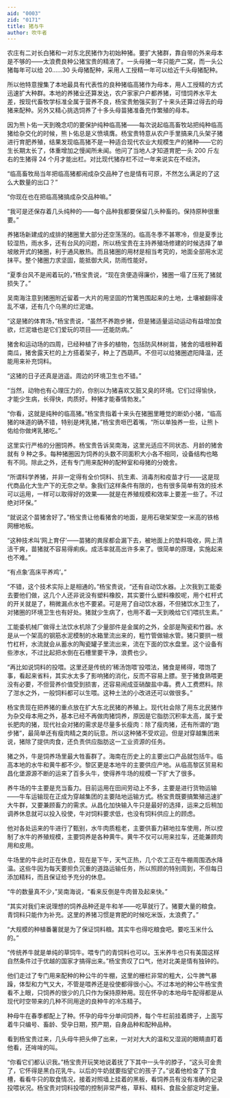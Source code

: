 ```yaml
---
aid: "0003"
zid: "0171"
title: 猪与牛
author: 吹牛者
---
```


农庄有二对长白猪和一对东北民猪作为初始种猪。要扩大猪群，靠自带的外来母本是不够的——太浪费良种公猪宝贵的精液了。一头母猪一年只能产二窝，而一头公猪每年可以给 20……30 头母猪配种，采用人工授精一年可以给近千头母猪配种。

所以他特意搜集了本地最具有代表性的良种猪临高猪作为母本，用人工授精的方式迅速扩大种群。本地的养猪业还算发达，农户家家户户都养猪，可惜饲养水平太差，按现代畜牧学标准全属于营养不良，杨宝贵勉强买到了十来头还算过得去的母猪来配种。另外又精心挑选饲养了十多头母苗猪准备充作繁殖的母本。

因为熊卜佑一天到晚念叨的要保护纯种临高猪——每次说起临高畜牧站把纯种临高猪给杂交化的时候，熊卜佑总是义愤填膺。杨宝贵特意从农户手里搞来几头架子猪进行育肥养殖，结果发现临高猪不是一种适合现代农业大规模生产的猪种——它的生长期太长了，体重增加之慢闻所未闻。他问了当地人才知道育肥一头 200 斤左右的生猪得 24 个月才能出栏。对比现代猪存栏不过一年来说实在不经济。

“临高畜牧局当年把临高猪都闹成杂交品种了也是情有可原，不然怎么满足的了这么大数量的出口？”

“你现在也在把临高猪搞成杂交品种嘛。”

“我可是还保存着几头纯种的——每个品种我都要保留几头种畜的。保持原种很重要。”

养猪场新建成的成排的猪圈里大部分还空荡荡的。临高冬季不甚寒冷，但是夏季比较湿热，雨水多，还有台风的问题，所以杨宝贵在主持养殖场修建的时候选择了单坡敞开式的猪圈，利于通风散热。而且猪圈的用材是相当考究的，地面全部用水泥抹平。整个猪圈力求坚固，能抵御大风，防雨性能好。

“夏季台风不是闹着玩的，”杨宝贵说，“现在贪便造得廉价，猪圈一塌了压死了猪就损失了。”

吴南海注意到猪圈附近留着一大片的用坚固的竹篱笆围起来的土地，土壤被翻得凌乱不堪，还有几个乌黑的烂泥塘。

“这是猪的体育场，”杨宝贵说，“虽然不养跑步猪，但是猪适量运动运动有益增加食欲，烂泥塘也是它们爱玩的项目——还能防病。”

猪舍和运动场的四周，已经种植了许多的植物，包括防风林树苗，猪舍的墙根种着南瓜，猪舍露天栏的上方搭着架子，种上了西葫芦。不但可以给猪圈遮阳降温，还能用来补充饲料。

“这猪的日子还真是逍遥。周边的环境卫生也不错。”

“当然，动物也有心理压力的，你别以为猪喜欢又脏又臭的环境。它们过得愉快，才能少生病，长得快，肉质好。种猪才能春情勃发。”

“你看，这就是纯种的临高猪。”杨宝贵指着十来头在猪圈里睡觉的断奶小猪，“临高猪的味道的确不错，特别是烤乳猪，”杨宝贵咂巴着嘴，“所以单独养一些，让熊卜佑给你做烤乳猪吃。”

这里实行严格的分圈饲养。杨宝贵告诉吴南海，这里光适应不同状态、月龄的猪舍就有 9 种之多。每种猪圈因为饲养的头数不同面积大小各不相同，设备结构也略有不同。除此之外，还有专门用来配种的配种室和母猪的分娩舍。

“所谓科学养猪，并非一定得有全价饲料、抗生素、消毒剂和疫苗才行——这是现代商品化大生产下的无奈之举。象我们这样条件有限的，也有很多简单有效的技术可以运用，一样可以取得好的效果——就是在养殖规模和效率上要差一些了。不过绝对环保。”

“就说这个苗猪舍好了。”杨宝贵让他看猪舍的地面，是用石墩架架空一米高的铁格网栅地板。

“这种技术叫‘网上育仔’——苗猪的粪尿都会漏下去，被地面上的垫料吸收，网上清洁干爽，苗猪就不容易得痢疾。成活率就高出许多来了。很简单的原理，实施起来也不难。”

“有点象‘高床平养鸡’。”

“不错，这个技术实际上是相通的。”杨宝贵说，“还有自动饮水器。上次我到工能委去要他们做，这几个人还非说没有塑料橡胶，其实要什么塑料橡胶呢，用个杠杆式的开关就是了，稍微漏点水也不要紧。可是用了自动饮水器，不但猪饮水卫生了，对猪圈的环境卫生也有好处。猪就少生病了，也用不着一天到晚给它们喂抗生素。”

工能委机械厂做得土法饮水机除了少量部件是金属的之外，全部是陶瓷和竹器。水是从一个架高的钢筋水泥模制的水箱里流出来的，粗竹管做输水管。猪只要拱一根竹杠杆，水流就会从蓄水的陶瓷罐子里流出来，流在下面的饮水盘里。这个设备有些渗水，不过比起把水倒在石槽里要干净，浪费也少。

“再比如说饲料的投喂。这里还是传统的‘稀汤饱喂’投喂法，猪食是稀得，喂饱了事，看起来省料，其实水太多了影响猪的消化，反而不容易上膘。至于猪食熟喂更没有必要，不但营养价值受到损害，还容易闹成亚硝酸盐中毒。费人工费燃料。除了泔水之外，一般饲料都可以生喂。这种土法的小改进还可以做很多。”

杨宝贵现在把养猪的重点放在扩大东北民猪的养殖上。现代社会除了用东北民猪作为杂交母本用之外，基本已经不再做肉猪饲养，原因是它脂肪沉积率太高，属于爱长肥肉的猪，现代社会对猪的需求是尽量多长瘦肉：除了瘦肉猪，还有所谓的“跑步猪”，最简单还有瘦肉精之类的玩意。所以这种猪不受欢迎。但是对穿越集团来说，猪除了提供肉食，还负责供应脂肪这一工业资源的任务。

猪之外，牛是饲养场里最大牲畜群了。海南在历史上的主要出口产品就包括牛。临高本地的水牛和黄牛都不少。黎区更是本地牛的主要供应产地。从临高黎区贸易和昌化堡源源不断的运来了百多头牛，使得养牛场的规模一下扩大了很多。

养牛场的牛主要是充当畜力。目前运用在田间劳动上不多，主要是进行货物运输——牛车运输现在正成为穿越集团的主要陆地运输方式。杨宝贵既要搞繁殖迅速扩大牛群，又要兼顾畜力的需求。从昌化加快输入牛只是最好的选择，运来之后稍加调养休息就可以投入役使，牛对饲料要求低，也没有饲料供应上的顾虑。

他对各处运来的牛进行了甄别，水牛肉质粗老，主要供畜力耕地拉车使用，所以控制了水牛的养殖规模，主要饲养是各种黄牛。黄牛不仅可以用来拉车，还能兼顾肉用和皮用。

牛场里的牛此时正在休息，现在是下午，天气正热，几个农工正在牛棚周围洒水降温。这些牛因为每天要担负沉重的道路运输任务，所以照顾的特别周到，不但每日添加精料，而且保证给予充分的休息。

“牛的数量真不少，”吴南海说，“看来反倒是牛肉普及起来快。”

“其实对我们来说理想的饲养品种还是牛和羊——吃草就行了。猪要大量的粮食。青饲料只能作为补充。这里的养猪习惯是育肥的时候吃米饭，太浪费了。”

“大规模的种植番薯就是为了保证饲料粮。其实牛也得吃粮食吧。要吃玉米什么的。”

“传统养牛就是单纯的草饲牛。喂专门的青饲料也可以。玉米养牛也只有美国这样自然条件过于优越的国家才搞得出来。”杨宝贵叹了口气，他对北美是情有独钟的。

他们走过了专门用来配种的种公牛的牛棚，这里的栅栏非常的粗大，公牛脾气暴躁，体型和力气又大，不管是喂养还是役使都得很小心。不过本地的种公牛杨宝贵看不上眼，只饲养的很少的几只作为保持原种用。现在怀孕的本地母牛配得都是从现代时空带来的几种不同用途的良种牛的冷冻精子。

种母牛在春季都配上了种。怀孕的母牛分单间饲养，每个牛栏前挂着牌子，上面写着牛只编号、畜龄、受孕日期，预产期，自身品种和配种品种。

看到杨宝贵过来，几头母牛把头伸了出来，一对对大大的温和又湿润的眼睛直盯着他看，还哞哞的叫。

“你看它们都认识我。”杨宝贵开玩笑地说着抚了下其中一头牛的脖子，“这头可金贵了，它怀得是黑白花乳牛。以后的牛奶就要指望它的孩子了。”说着他检查了下食槽，看看牛只的取食情况，接着对照墙上挂着的黑板，看饲养员有没有准确的记录投喂状况。杨宝贵对饲料投喂的控制非常严格，草料、精料、食盐全部定时定量。

